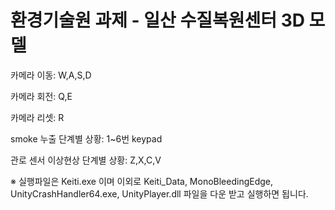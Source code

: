 # 환경기술원 과제 - 일산 수질복원센터 3D 모델

카메라 이동: W,A,S,D   

카메라 회전: Q,E   

카메라 리셋: R   

smoke 누출 단계별 상황: 1~6번 keypad   

관로 센서 이상현상 단계별 상황: Z,X,C,V   

※ 실행파일은 Keiti.exe 이며 이외로    Keiti_Data,    MonoBleedingEdge,    UnityCrashHandler64.exe,    UnityPlayer.dll    파일을 다운 받고 실행하면 됩니다.
